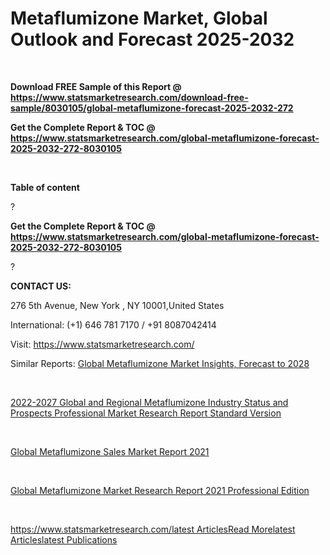 <h1>Metaflumizone Market, Global Outlook and Forecast 2025-2032</h1><br/><p><strong>Download FREE Sample of this Report @ <a href="https://www.statsmarketresearch.com/download-free-sample/8030105/global-metaflumizone-forecast-2025-2032-272">https://www.statsmarketresearch.com/download-free-sample/8030105/global-metaflumizone-forecast-2025-2032-272</a></strong></p>
 
 
 
 <div><b>Get the Complete Report & TOC @ <a href="https://www.statsmarketresearch.com/global-metaflumizone-forecast-2025-2032-272-8030105">https://www.statsmarketresearch.com/global-metaflumizone-forecast-2025-2032-272-8030105</a></b></div>
 
 
 
 <p><br />
 
 <b>Table of content</b></p>
 
 
 
 <p>? </p>
 
 
 
 <div><b>Get the Complete Report & TOC @ <a href="https://www.statsmarketresearch.com/global-metaflumizone-forecast-2025-2032-272-8030105">https://www.statsmarketresearch.com/global-metaflumizone-forecast-2025-2032-272-8030105</a></b></div>
 
 
 
 <p>? </p>
 
 
 
 <p><b>CONTACT US:</b><br />
 
 276 5th Avenue, New York , NY 10001,United States<br />
 
 International: (+1) 646 781 7170 / +91 8087042414<br />
 
 Visit: <a href="https://www.statsmarketresearch.com/">https://www.statsmarketresearch.com/</a><br />
 
 Similar Reports: <a href="https://www.statsmarketresearch.com/global-metaflumizone-forecast-2025-2032-272-8030105">Global Metaflumizone Market Insights, Forecast to 2028</a><br />
 
 <br />
 
 <a href="https://www.statsmarketresearch.com/global-metaflumizone-forecast-2025-2032-272-8030105">2022-2027 Global and Regional Metaflumizone Industry Status and Prospects Professional Market Research Report Standard Version</a><br />
 
 <br />
 
 <a href="https://www.statsmarketresearch.com/global-metaflumizone-forecast-2025-2032-272-8030105">Global Metaflumizone Sales Market Report 2021</a><br />
 
 <br />
 
 <a href="https://www.statsmarketresearch.com/global-metaflumizone-forecast-2025-2032-272-8030105">Global Metaflumizone Market Research Report 2021 Professional Edition</a><br />
 
 <br />
 
 <a href="https://gyeongbokgung.com">https://www.statsmarketresearch.com/</a><a href="https://hallyeomaritime.com">latest Articles</a><a href="https://jingwansa.com">Read More</a><a href="https://nguoiviet.jp/">latest Articles</a><a href="https://www.intelmarketresearch.com/">latest Publications</a></p>